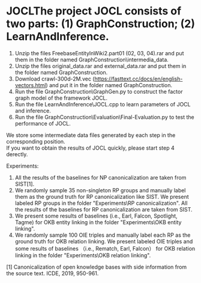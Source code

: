 # JOCLThe project JOCL consists of two parts: (1) GraphConstruction; (2) LearnAndInference.

1. Unzip the files FreebaseEntityInWiki2.part01 (02, 03, 04).rar and put them in the folder named GraphConstruction\intermedia_data.
2. Unzip the files original_data.rar and external_data.rar and put them in the folder named GraphConstruction.
3. Download crawl-300d-2M.vec (https://fasttext.cc/docs/en/english-vectors.html) and put it in the folder named GraphConstruction.
4. Run the file GraphConstruction\GraphGen.py to construct the factor graph model of the framework JOCL.
5. Run the file LearnAndInference\JOCL.cpp to learn parameters of JOCL and inference.
6. Run the file GraphConstruction\Evaluation\Final-Evaluation.py to test the performance of JOCL. 

We store some intermediate data files generated by each step in the corresponding position.  
If you want to obtain the results of JOCL quickly, please start step 4 derectly.


Experiments:

1. All the results of the baselines for NP canonicalization are taken from SIST[1].
2. We randomly sample 35 non-singleton RP groups and manually label them as the ground truth for RP canonicalization like SIST. 
   We present labeled RP groups in the folder "Experiments\RP canonicalization". 
   All the results of the baselines for RP canonicalization are taken from SIST.
3. We present some results of baselines (i.e., Earl, Falcon, Spotlight, Tagme) for OKB entity linking in the folder "Experiments\OKB entity linking".
4. We randomly sample 100 OIE triples and manually label each RP as the ground truth for OKB relation linking. 
   We present labeled OIE triples and some results of baselines （i.e., Rematch, Earl, Falcon） for OKB relation linking in the folder "Experiments\OKB relation linking".
 
 
 
[1] Canonicalization of open knowledge bases with side information from the source text. ICDE, 2019, 950-961.
 
